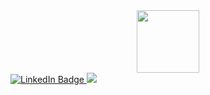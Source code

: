 <div id="header" align="center">
  <img src="https://media.giphy.com/media/du3J3cXyzhj75IOgvA/giphy.gif" width="100"/>
</div>
<div id="badges">
  <a href="https://www.linkedin.com/in/don-stringham-21715b275/">
    <img src="https://img.shields.io/badge/LinkedIn-blue?style=for-the-badge&logo=linkedin&logoColor=white" alt="LinkedIn Badge"/>
  </a>
  <a href="https://donbstringham.com">
    <img src="https://img.shields.io/website?url=https%3A%2F%2Fdonbstringham.com&up_message=donbstringham.com&link=https%3A%2F%2Fdonbstringham.com" />
  </a>
</div>
<img src="https://komarev.com/ghpvc/?username=dbs6713&style=flat-square&color=blue" alt=""/>
<!--
**dbs6713/dbs6713** is a ✨ _special_ ✨ repository because its `README.md` (this file) appears on your GitHub profile.

Here are some ideas to get you started:

- 🔭 I’m currently working on ...
- 🌱 I’m currently learning ...
- 👯 I’m looking to collaborate on ...
- 🤔 I’m looking for help with ...
- 💬 Ask me about ...
- 📫 How to reach me: ...
- 😄 Pronouns: ...
- ⚡ Fun fact: ...
  -->
